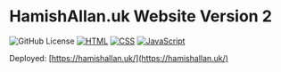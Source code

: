 # HamishAllan.uk Website Version 2
![GitHub License](https://img.shields.io/github/license/HamishTheGinger/HamishAllan.uk-V2)
[![HTML](https://img.shields.io/badge/HTML-%23E34F26.svg?logo=html5&logoColor=white)](#)
[![CSS](https://img.shields.io/badge/CSS-663399?logo=css3&logoColor=fff)](#)
[![JavaScript](https://img.shields.io/badge/JS-F7DF1E?logo=javascript&logoColor=000)](#)

Deployed: [https://hamishallan.uk/](https://hamishallan.uk/)
